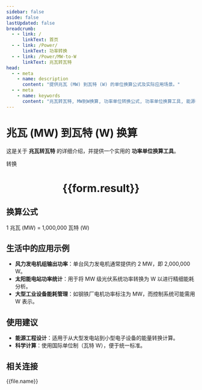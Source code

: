 ```yaml
---
sidebar: false
aside: false
lastUpdated: false
breadcrumb:
  - - link: /
      linkText: 首页
  - - link: /Power/
      linkText: 功率转换
  - - link: /Power/MW-to-W
      linkText: 兆瓦转瓦特
head:
  - - meta
    - name: description
      content: "提供兆瓦 (MW) 到瓦特 (W) 的单位换算公式及实际应用场景。"
  - - meta
    - name: keywords
      content: "兆瓦转瓦特, MW到W换算, 功率单位转换公式, 功率单位换算工具, 能源行业功率单位"
---
```

# 兆瓦 (MW) 到瓦特 (W) 换算

这是关于 **兆瓦转瓦特** 的详细介绍，并提供一个实用的 **功率单位换算工具**。

<script setup>
import { onMounted, reactive, inject ,ref  } from 'vue'
import { NButton,NForm ,NFormItem,NInput,NInputNumber,NSelect,NCard,useMessage ,NGrid ,NGi } from 'naive-ui'
import { defineClientComponent } from 'vitepress'
import { Power } from '../../files';
const convert = inject('convert')
const options =  [
  { "label": "兆瓦 (MW)", "value": "MW" },
  { "label": "瓦特 (W)", "value": "W" }
];
const formRef = ref(null);
const rules = {
  number:{
    required: true,
    type: 'number',
    trigger: "blur"
  },
  to:{
    required: true,
    trigger: "select"
  },
  from:{
    required: true,
    trigger: "select"
  }
}
const form = reactive({
  number:null,
  to:'',
  from:'',
  result:'',
  title:'兆瓦转瓦特',
})
const convertHandler = (e) => {
   e.preventDefault();
  formRef.value?.validate((errors)=>{
    if (!errors) {
      form.result = `${form.number}${form.from} = ${convert(form.number).from(form.from).to(form.to)}${form.to}`
    }
  })
}
</script>

<n-form size="large" :model="form" ref='formRef' :rules="rules">
  <n-form-item label="数值"  path="number">
    <n-input-number size="large" style="width:100%" :min="0" v-model:value="form.number"   placeholder="请输入要转换的数值" />
  </n-form-item>
  <n-form-item label="从" path="from">
    <n-select  size="large" :options="options" v-model:value="form.from" placeholder="请选择原始单位" />
  </n-form-item>
  <n-form-item label="到" path="to">
    <n-select  size="large" :options="options" v-model:value="form.to" placeholder="请选择转换单位" />
  </n-form-item>
  <n-form-item>
    <n-button type="primary" style="width:100%" @click="convertHandler">转换</n-button>
  </n-form-item>
</n-form>
<n-card  embedded :bordered="false" hoverable>
  <div  style="text-align:center">
    <h1>{{form.result}}</h1>
  </div>
</n-card>

## 换算公式

1 兆瓦 (MW) = 1,000,000 瓦特 (W)

## 生活中的应用示例

- **风力发电机组输出功率**：单台风力发电机通常提供约 2 MW，即 2,000,000 W。
- **太阳能电站功率统计**：用于将 MW 级光伏系统功率转换为 W 以进行精细能耗分析。
- **大型工业设备能耗管理**：如钢铁厂电机功率标注为 MW，而控制系统可能需用 W 表示。

## 使用建议

- **能源工程设计**：适用于从大型发电站到小型电子设备的能量转换计算。
- **科学计算**：使用国际单位制（瓦特 W），便于统一标准。

## 相关连接
<n-grid x-gap="12" :cols="3">
  <n-gi v-for="(file, index) in Power" :key="index">
    <n-button
      text
      tag="a"
      :href="file.path"
      type="primary"
    >
      {{file.name}}
    </n-button>
  </n-gi>
</n-grid>